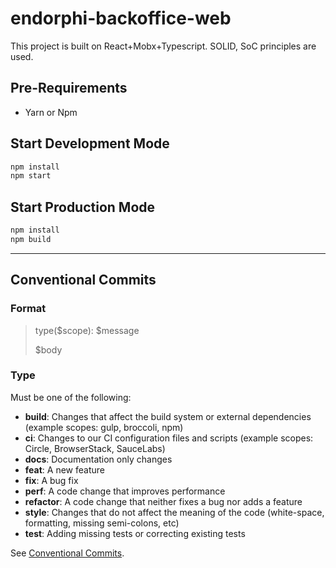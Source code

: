 ﻿# endorphi-backoffice-web

This project is built on React+Mobx+Typescript. SOLID, SoC principles are used.

## Pre-Requirements

- Yarn or Npm

## Start Development Mode

```sh
npm install
npm start
```

## Start Production Mode

```sh
npm install
npm build
```

---

## Conventional Commits

### Format
> type($scope): $message
>
> $body
### Type

Must be one of the following:

 -   **build**: Changes that affect the build system or external dependencies (example scopes: gulp, broccoli, npm)
 -   **ci**: Changes to our CI configuration files and scripts (example scopes: Circle, BrowserStack, SauceLabs)
 -   **docs**: Documentation only changes
 -   **feat**: A new feature
 -   **fix**: A bug fix
 -   **perf**: A code change that improves performance
 -   **refactor**: A code change that neither fixes a bug nor adds a feature
 -   **style**: Changes that do not affect the meaning of the code (white-space, formatting, missing semi-colons, etc)
 -   **test**: Adding missing tests or correcting existing tests

See [Conventional Commits](https://www.conventionalcommits.org/en/v1.0.0/).

